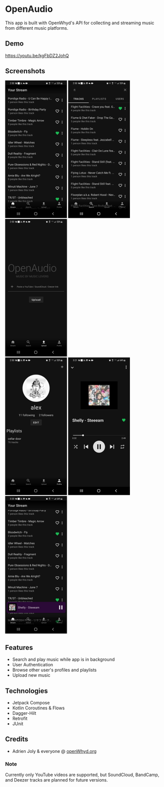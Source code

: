 # OpenAudio
This app is built with OpenWhyd's API for collecting and streaming music from different music platforms.

## Demo
https://youtu.be/kgFbDZ2JohQ

## Screenshots
<img src="https://github.com/alexllanas/open-audio/blob/main/metadata/images/screenshots/stream.jpg" alt="drawing" width="200"/>  <img src="https://github.com/alexllanas/open-audio/blob/main/metadata/images/screenshots/search.jpg" alt="drawing" width="200"/>  <img src="https://github.com/alexllanas/open-audio/blob/main/metadata/images/screenshots/upload.jpg" alt="drawing" width="200"/>
<br>
<img src="https://github.com/alexllanas/open-audio/blob/main/metadata/images/screenshots/profile.jpg" alt="drawing" width="200"/>
<img src="https://github.com/alexllanas/open-audio/blob/main/metadata/images/screenshots/media_player.jpg" alt="drawing" width="200"/> <img src="https://github.com/alexllanas/open-audio/blob/main/metadata/images/screenshots/stream_with_player.jpg" alt="drawing" width="200"/>

## Features
- Search and play music while app is in background
- User Authentication
- Browse other user's profiles and playlists
- Upload new music

## Technologies
- Jetpack Compose
- Kotlin Coroutines & Flows
- Dagger-Hilt
- Retrofit
- JUnit

## Credits
- Adrien Joly & everyone @ [openWhyd.org ](https://github.com/openwhyd)

### Note
Currently only YouTube videos are supported, but SoundCloud, BandCamp, and Deezer tracks are planned for future versions.
